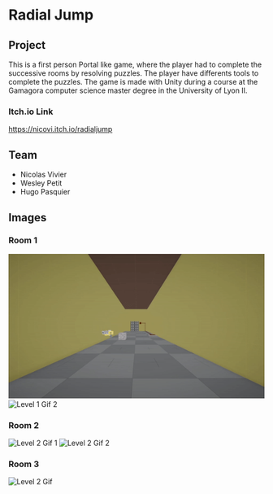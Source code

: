 # Radial Jump

## Project

This is a first person Portal like game, where the player had to complete the successive rooms by resolving puzzles. The player have differents tools to complete the puzzles. The game is made with Unity during a course at the Gamagora computer science master degree in the University of Lyon II.

### Itch.io Link
https://nicovi.itch.io/radialjump

## Team
* Nicolas Vivier
* Wesley Petit
* Hugo Pasquier

## Images

### Room 1
![Level 1 Gif 1](images/Level1_1.gif)
![Level 1 Gif 2](images/Level1_2.gif)

### Room 2
![Level 2 Gif 1](images/Level2_1.gif)
![Level 2 Gif 2](images/Level2_2.gif)

### Room 3
![Level 2 Gif](images/Level3.gif)